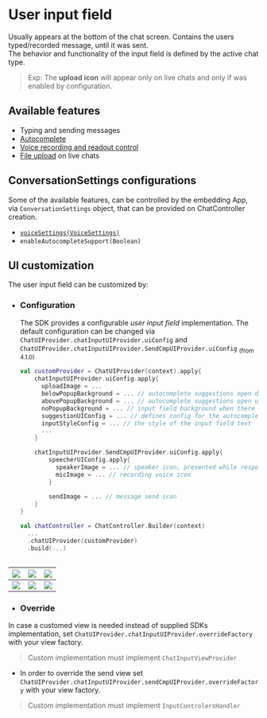 # User input field

Usually appears at the bottom of the chat screen. Contains the users typed/recorded message, until it was sent.   
The behavior and functionality of the input field is defined by the active chat type.   
> Exp: The **upload icon** will appear only on live chats and only if was enabled by configuration.

## Available features
- Typing and sending messages 
- [Autocomplete](./AutocompleteInChatAndroid.md)
- [Voice recording and readout control](./voice-to-voice-android.md)
- [File upload](./FileUploadAndroid.md) on live chats

## ConversationSettings configurations
Some of the available features, can be controlled by the embedding App, via `ConversationSettings` object, that can be provided on ChatController creation.  
- [`voiceSettings(VoiceSettings)`](./ChatSettingsAndroid.md#Voice-control)
- `enableAutocompleteSupport(Boolean)`

## UI customization
The user input field can be customized by:
- ### Configuration   
  The SDK provides a configurable _user input field_ implementation.
  The default configuration can be changed via `ChatUIProvider.chatInputUIProvider.uiConfig` and `ChatUIProvider.chatInputUIProvider.SendCmpUIProvider.uiConfig` <sub>(from 4.1.0)</sub>
  
  ```kotlin
  val customProvider = ChatUIProvider(context).apply{
      chatInputUIProvider.uiConfig.apply{
        uploadImage = ...
        belowPopupBackground = ... // autocomplete suggestions open downward image
        abovePopupBackground = ... // autocomplete suggestions open upward image
        noPopupBackground = ... // input field background when there are no autocomplete suggestions 
        suggestionUIConfig = ... // defines config for the autocomplete suggestions rows 
        inputStyleConfig = ... // the style of the input field text
        ...
      }

      chatInputUIProvider.SendCmpUIProvider.uiConfig.apply{
          speecherUIConfig.apply{
            speakerImage = ... // speaker icon, presented while response is being read to the user
            micImage = ... // recording voice icon
          }
          
          sendImage = ... // message send icon
      }
  }

  val chatController = ChatController.Builder(context)
    ...
    .chatUIProvider(customProvider)
    .build(...)
```
```

|![](./images/Android/android_input_field_1.png)|![](./images/Android/android_input_field_2.png)|![](./images/Android/android_input_field_2.png)
|---|---|---|
|![](./images/Android/android_input_field_3.png)|![](./images/Android/android_input_field_4.png)|![](./images/Android/android_input_field_5.png)



- ### Override
In case a customed view is needed instead of supplied SDKs implementation, set `ChatUIProvider.chatInputUIProvider.overrideFactory` with your view factory.
> Custom implementation must implement `ChatInputViewProvider`
  
- In order to override the send view set `ChatUIProvider.chatInputUIProvider.sendCmpUIProvider.overrideFactory` with your view factory.
> Custom implementation must implement `InputControlersHandler`
